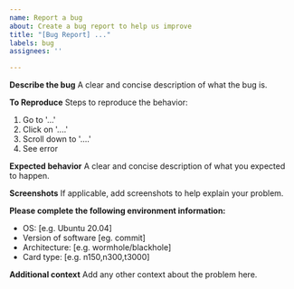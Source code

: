 ```yaml
---
name: Report a bug
about: Create a bug report to help us improve
title: "[Bug Report] ..."
labels: bug
assignees: ''

---
```


**Describe the bug**
A clear and concise description of what the bug is.

**To Reproduce**
Steps to reproduce the behavior:
1. Go to '...'
2. Click on '....'
3. Scroll down to '....'
4. See error

**Expected behavior**
A clear and concise description of what you expected to happen.

**Screenshots**
If applicable, add screenshots to help explain your problem.

**Please complete the following environment information:**
- OS: [e.g. Ubuntu 20.04]
- Version of software [eg. commit]
- Architecture: [e.g. wormhole/blackhole]
- Card type: [e.g. n150,n300,t3000]

**Additional context**
Add any other context about the problem here.
